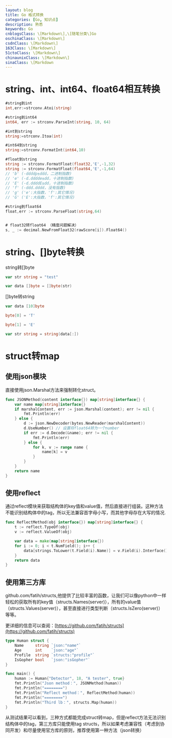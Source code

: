 ```yaml
---
layout: blog
title: Go 格式转换
categories: [Go, 知识点]
description: 熟悉
keywords: Go
cnblogsClass: \[Markdown\],\[随笔分类\]Go
oschinaClass: \[Markdown\]
csdnClass: \[Markdown\]
163Class: \[Markdown\]
51ctoClass: \[Markdown\]
chinaunixClass: \[Markdown\]
sinaClass: \[Markdown
---
```


# string、int、int64、float64相互转换
```go
#string到int
int,err:=strconv.Atoi(string)

#string到int64
int64, err := strconv.ParseInt(string, 10, 64)

#int到string
string:=strconv.Itoa(int)

#int64到string
string:=strconv.FormatInt(int64,10)

#float到string
string := strconv.FormatFloat(float32,'E',-1,32)
string := strconv.FormatFloat(float64,'E',-1,64)
// 'b' (-ddddp±ddd，二进制指数)
// 'e' (-d.dddde±dd，十进制指数)
// 'E' (-d.ddddE±dd，十进制指数)
// 'f' (-ddd.dddd，没有指数)
// 'g' ('e':大指数，'f':其它情况)
// 'G' ('E':大指数，'f':其它情况)

#string到float64
float,err := strconv.ParseFloat(string,64)


# float32转float64 （精度问题解决）
s, _ := decimal.NewFromFloat32(rawScore[i]).Float64()
```

# string、[]byte转换
string转[]byte
```go
var str string = "test"

var data []byte = []byte(str)
```

[]byte转string
```go
var data [10]byte 

byte[0] = 'T'

byte[1] = 'E'

var str string = string(data[:])
```

# struct转map

## 使用json模块
直接使用json.Marshal方法来强制转化struct。
```go
func JSONMethod(content interface{}) map[string]interface{} {
    var name map[string]interface{}
    if marshalContent, err := json.Marshal(content); err != nil {
        fmt.Println(err)
    } else {
        d := json.NewDecoder(bytes.NewReader(marshalContent))
        d.UseNumber() // 设置将float64转为一个number
        if err := d.Decode(&name); err != nil {
            fmt.Println(err)
        } else {
            for k, v := range name {
                name[k] = v
            }
        }
    }
    return name
}
```

## 使用reflect
通过reflect模块来获取结构体的key值和value值，然后直接进行组装。这种方法不能识别结构体中的tag，所以无法兼容首字母小写，而其他字母存在大写的情况.
```go
func ReflectMethod(obj interface{}) map[string]interface{} {
    t := reflect.TypeOf(obj)
    v := reflect.ValueOf(obj)

    var data = make(map[string]interface{})
    for i := 0; i < t.NumField(); i++ {
        data[strings.ToLower(t.Field(i).Name)] = v.Field(i).Interface()
    }
    return data
}
```

## 使用第三方库
github.com/fatih/structs,他提供了比较丰富的函数，让我们可以像python中一样轻松的获取所有的key值（structs.Names(server)），所有的value值（structs.Values(server)），甚至直接进行类型判断（structs.IsZero(server)）等等。

更详细的信息可以查阅：[https://github.com/fatih/structs](https://github.com/fatih/structs)
```go
type Human struct {
    Name     string `json:"name"`
    Age      int    `json:"age"`
    Profile  string `structs:"profile"`
    IsGopher bool   `json:"isGopher"`
}

func main() {
    human := Human{"Detector", 18, "A tester", true}
    fmt.Println("Json method：", JSONMethod(human))
    fmt.Println("========")
    fmt.Println("Reflect method：", ReflectMethod(human))
    fmt.Println("========")
    fmt.Println("Third lb：", structs.Map(human))
}
```

从测试结果可以看到，三种方式都能完成struct转map，但是reflect方法无法识别结构体中的tag，第三方库只能使用tag structs，所以如果考虑兼容性（考虑到协同开发）和尽量使用官方库的原则，推荐使用第一种方法（json转换）

